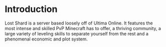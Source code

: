 # Introduction

Lost Shard is a server based loosely off of Ultima Online. It features the most intense and skilled PvP Minecraft has to offer, a thriving community, a large variety of leveling skills to separate yourself from the rest and a phenomenal economic and plot system.